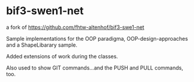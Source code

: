 # bif3-swen1-net

a fork of https://github.com/fhtw-altenhof/bif3-swe1-net

Sample implementations for the OOP paradigma,
OOP-design-approaches and a ShapeLibarary sample.

Added extensions of work during the classes.

Also used to show GIT commands...and the PUSH and PULL commands, too.
